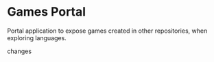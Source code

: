 # Games Portal
Portal application to expose games created in other repositories, when exploring languages.


changes
